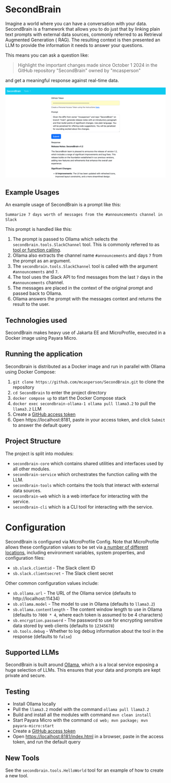 # SecondBrain

Imagine a world where you can have a conversation with your data. SecondBrain is a framework that allows you to do just
that by linking plain text prompts with external data sources, commonly referred to as Retrieval Augmented Generation (
RAG). The resulting context is then presented an LLM to provide the information it needs to answer your questions.

This means you can ask a question like:

> Highlight the important changes made since October 1 2024 in the GitHub repository "SecondBrain" owned by "mcasperson"

and get a meaningful response against real-time data.

![Screenshot](screenshot.png)

## Example Usages

An example usage of SecondBrain is a prompt like this:

```
Summarize 7 days worth of messages from the #announcements channel in Slack
```

This prompt is handled like this:

1. The prompt is passed to Ollama which selects the `secondbrain.tools.SlackChannel` tool. This is commonly referred to
   as [tool or function calling](https://www.llama.com/docs/model-cards-and-prompt-formats/llama3_2/#-tool-calling-(1b/3b)-).
2. Ollama also extracts the channel name `#announcements` and days `7` from the prompt as an argument.
3. The `secondbrain.tools.SlackChannel` tool is called with the argument `#announcements` and `7`.
4. The tool uses the Slack API to find messages from the last `7` days in the `#announcements` channel.
5. The messages are placed in the context of the original prompt and passed back to Ollama.
6. Ollama answers the prompt with the messages context and returns the result to the user.

## Technologies used

SecondBrain makes heavy use of Jakarta EE and MicroProfile, executed in a Docker image using Payara Micro.

## Running the application

Secondbrain is distributed as a Docker image and run in parallel with Ollama using Docker Compose:

1. `git clone https://github.com/mcasperson/SecondBrain.git` to clone the repository
2. `cd SecondBrain` to enter the project directory
3. `docker compose up` to start the Docker Compose stack
4. `docker exec secondbrain-ollama-1 ollama pull llama3.2` to pull the `llama3.2` LLM
5. Create
   a [GitHub access token](https://docs.github.com/en/authentication/keeping-your-account-and-data-secure/managing-your-personal-access-tokens)
6. Open https://localhost:8181, paste in your access token, and click `Submit` to answer the default query

## Project Structure

The project is split into modules:

* `secondbrain-core` which contains shared utilities and interfaces used by all other modules.
* `secondbrain-service` which orchestrates the function calling with the LLM.
* `secondbrain-tools` which contains the tools that interact with external data sources.
* `secondbrain-web` which is a web interface for interacting with the service.
* `secondbrain-cli` which is a CLI tool for interacting with the service.

# Configuration

SecondBrain is configured via MicroProfile Config. Note that MicroProfile allows these configuration values to be set
via [a number of different locations](https://smallrye.io/smallrye-config/Main/config/getting-started/), including
environment variables, system properties, and configuration files:

* `sb.slack.clientid` - The Slack client ID
* `sb.slack.clientsecret` - The Slack client secret

Other common configuration values include:

* `sb.ollama.url` - The URL of the Ollama service (defaults to http://localhost:11434)
* `sb.ollama.model` - The model to use in Ollama (defaults to `llama3.2`)
* `sb.ollama.contentlength` - The content window length to use in Ollama (defaults to `7000 * 4`, where each token is
  assumed to be 4 characters)
* `sb.encryption.password` - The password to use for encrypting sensitive data stored by web clients (defaults to
  `12345678`)
* `sb.tools.debug` - Whether to log debug information about the tool in the response (defaults to `false`)

## Supported LLMs

SecondBrain is built around [Ollama](https://ollama.com/), which a is a local service exposing a huge selection of LLMs.
This ensures that your data and prompts are kept private and secure.

## Testing

* Install Ollama locally
* Pull the `llama3.2` model with the command `ollama pull llama3.2`
* Build and install all the modules with command `mvn clean install`
* Start Payara Micro with the command `cd web; mvn package; mvn payara-micro:start`
* Create
  a [GitHub access token](https://docs.github.com/en/authentication/keeping-your-account-and-data-secure/managing-your-personal-access-tokens)
* Open [https://localhost:8181/index.html](https://localhost:8181/index.html) in a browser, paste in the access token,
  and run the default query

## New Tools

See the `secondbrain.tools.HelloWorld` tool for an example of how to create a new tool.